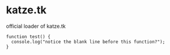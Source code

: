 # katze.tk
official loader of katze.tk

```
function test() {
  console.log("notice the blank line before this function?");
}
```
